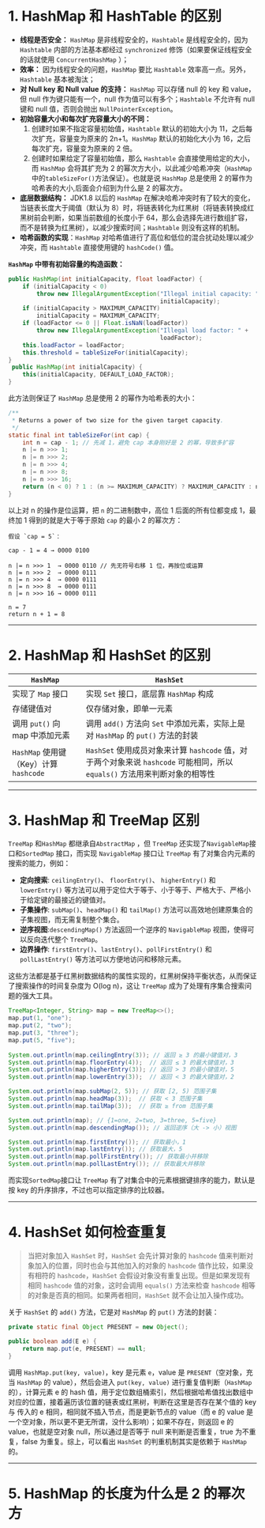 
# 1. HashMap 和 HashTable 的区别

- **线程是否安全：** `HashMap` 是非线程安全的，`Hashtable` 是线程安全的，因为 `Hashtable` 内部的方法基本都经过 `synchronized` 修饰（如果要保证线程安全的话就使用 `ConcurrentHashMap` ）；
- **效率：** 因为线程安全的问题，`HashMap` 要比 `Hashtable` 效率高一点。另外，`Hashtable` 基本被淘汰；
- **对 Null key 和 Null value 的支持：** `HashMap` 可以存储 null 的 key 和 value，但 null 作为键只能有一个，null 作为值可以有多个；`Hashtable` 不允许有 null 键和 null 值，否则会抛出 `NullPointerException`。
- **初始容量大小和每次扩充容量大小的不同：**
	1. 创建时如果不指定容量初始值，`Hashtable` 默认的初始大小为 11，之后每次扩充，容量变为原来的 2n+1。`HashMap` 默认的初始化大小为 16，之后每次扩充，容量变为原来的 2 倍。
	2. 创建时如果给定了容量初始值，那么 `Hashtable` 会直接使用给定的大小，而 `HashMap` 会将其扩充为 2 的幂次方大小，以此减少哈希冲突（`HashMap` 中的`tableSizeFor()`方法保证）。也就是说 `HashMap` 总是使用 2 的幂作为哈希表的大小,后面会介绍到为什么是 2 的幂次方。
- **底层数据结构：** JDK1.8 以后的 `HashMap` 在解决哈希冲突时有了较大的变化，当链表长度大于阈值（默认为 8）时，将链表转化为红黑树（将链表转换成红黑树前会判断，如果当前数组的长度小于 64，那么会选择先进行数组扩容，而不是转换为红黑树），以减少搜索时间；`Hashtable` 则没有这样的机制。
- **哈希函数的实现**：`HashMap` 对哈希值进行了高位和低位的混合扰动处理以减少冲突，而 `Hashtable` 直接使用键的 `hashCode()` 值。

**`HashMap` 中带有初始容量的构造函数：**

```java
public HashMap(int initialCapacity, float loadFactor) {
	if (initialCapacity < 0)
		throw new IllegalArgumentException("Illegal initial capacity: " +
										   initialCapacity);
	if (initialCapacity > MAXIMUM_CAPACITY)
		initialCapacity = MAXIMUM_CAPACITY;
	if (loadFactor <= 0 || Float.isNaN(loadFactor))
		throw new IllegalArgumentException("Illegal load factor: " +
										   loadFactor);
	this.loadFactor = loadFactor;
	this.threshold = tableSizeFor(initialCapacity);
}
 public HashMap(int initialCapacity) {
	this(initialCapacity, DEFAULT_LOAD_FACTOR);
}
```

此方法则保证了 `HashMap` 总是使用 2 的幂作为哈希表的大小：

```java
/**
 * Returns a power of two size for the given target capacity.
 */
static final int tableSizeFor(int cap) {
    int n = cap - 1; // 先减 1，避免 cap 本身刚好是 2 的幂，导致多扩容
    n |= n >>> 1; 
    n |= n >>> 2;
    n |= n >>> 4;
    n |= n >>> 8;
    n |= n >>> 16;
    return (n < 0) ? 1 : (n >= MAXIMUM_CAPACITY) ? MAXIMUM_CAPACITY : n + 1;
}
```

以上对 n 的操作是位运算，把 `n` 的二进制数中，高位 1 后面的所有位都变成 1，最终加 1 得到的就是大于等于原始 `cap` 的最小 2 的幂次方：

```text
假设 `cap = 5`：

cap - 1 = 4 → 0000 0100

n |= n >>> 1  → 0000 0110 // 先无符号右移 1 位，再按位或运算
n |= n >>> 2  → 0000 0111
n |= n >>> 4  → 0000 0111
n |= n >>> 8  → 0000 0111
n |= n >>> 16 → 0000 0111

n = 7
return n + 1 = 8
```

****
# 2. HashMap 和 HashSet 的区别

| `HashMap`                       | `HashSet`                                                                            |
| ------------------------------- | ------------------------------------------------------------------------------------ |
| 实现了 `Map` 接口                    | 实现 `Set` 接口，底层靠 `HashMap` 构成                                                         |
| 存储键值对                           | 仅存储对象，即单一元素                                                                          |
| 调用 `put()` 向 map 中添加元素          | 调用 `add()` 方法向 `Set` 中添加元素，实际上是对 `HashMap` 的 `put()` 方法的封装                           |
| `HashMap` 使用键（Key）计算 `hashcode` | `HashSet` 使用成员对象来计算 `hashcode` 值，对于两个对象来说 `hashcode` 可能相同，所以 `equals()` 方法用来判断对象的相等性 |

****

# 3. HashMap 和 TreeMap 区别

`TreeMap` 和`HashMap` 都继承自`AbstractMap` ，但 `TreeMap` 还实现了`NavigableMap`接口和`SortedMap` 接口，而实现 `NavigableMap` 接口让 `TreeMap` 有了对集合内元素的搜索的能力，例如：

- **定向搜索**: `ceilingEntry()`、 `floorEntry()`、 `higherEntry()` 和 `lowerEntry()` 等方法可以用于定位大于等于、小于等于、严格大于、严格小于给定键的最接近的键值对。
- **子集操作**: `subMap()`、`headMap()` 和 `tailMap()` 方法可以高效地创建原集合的子集视图，而无需复制整个集合。
- **逆序视图**:`descendingMap()` 方法返回一个逆序的 `NavigableMap` 视图，使得可以反向迭代整个 `TreeMap`。
- **边界操作**: `firstEntry()`、`lastEntry()`、`pollFirstEntry()` 和 `pollLastEntry()` 等方法可以方便地访问和移除元素。

这些方法都是基于红黑树数据结构的属性实现的，红黑树保持平衡状态，从而保证了搜索操作的时间复杂度为 O(log n)，这让 `TreeMap` 成为了处理有序集合搜索问题的强大工具。

```java
TreeMap<Integer, String> map = new TreeMap<>();  
map.put(1, "one");  
map.put(2, "two");  
map.put(3, "three");  
map.put(5, "five");  
  
System.out.println(map.ceilingEntry(3)); // 返回 ≥ 3 的最小键值对，3 
System.out.println(map.floorEntry(4));  // 返回 ≤ 3 的最大键值对，3 
System.out.println(map.higherEntry(3)); // 返回 > 3 的最小键值对，5
System.out.println(map.lowerEntry(3));  // 返回 < 3 的最大键值对，2

System.out.println(map.subMap(2, 5)); // 获取 [2, 5) 范围子集
System.out.println(map.headMap(3));  // 获取 < 3 范围子集
System.out.println(map.tailMap(3));  // 获取 ≥ from 范围子集

System.out.println(map); // {1=one, 2=two, 3=three, 5=five}
System.out.println(map.descendingMap()); // 返回逆序（大 -> 小）视图

System.out.println(map.firstEntry()); // 获取最小，1
System.out.println(map.lastEntry()); // 获取最大，5
System.out.println(map.pollFirstEntry()); // 获取最小并移除
System.out.println(map.pollLastEntry()); // 获取最大并移除
```

而实现`SortedMap`接口让 `TreeMap` 有了对集合中的元素根据键排序的能力，默认是按 key 的升序排序，不过也可以指定排序的比较器。

****
# 4. HashSet 如何检查重复

>当把对象加入 `HashSet` 时，`HashSet`  会先计算对象的 `hashcode` 值来判断对象加入的位置，同时也会与其他加入的对象的 `hashcode` 值作比较，如果没有相符的 `hashcode`，`HashSet` 会假设对象没有重复出现。但是如果发现有相同 `hashcode` 值的对象，这时会调用 `equals()` 方法来检查 `hashcode` 相等的对象是否真的相同。如果两者相同，`HashSet` 就不会让加入操作成功。

关于 `HashSet` 的 `add()` 方法，它是对 `HashMap` 的 `put()` 方法的封装：

```java
private static final Object PRESENT = new Object();

public boolean add(E e) {
    return map.put(e, PRESENT) == null;
}
```

调用 `HashMap.put(key, value)`，key 是元素 `e`，value 是 `PRESENT`（空对象，充当 `HashMap` 的 value），然后会进入 `put(key, value)` 进行重复值判断（`HashMap` 的），计算元素 e 的 hash 值，用于定位数组桶索引，然后根据哈希值找出数组中对应的位置，接着遍历该位置的链表或红黑树，判断在这里是否存在某个值的 key 与 传入的 e 相同，相同就不插入节点，而是更新节点的 value（而 e 的 value 是一个空对象，所以更不更无所谓，没什么影响）；如果不存在，则返回 e 的 value，也就是空对象 null，所以通过是否等于 null 来判断是否重复，true 为不重复，false 为重复。综上，可以看出 `HashSet` 的判重机制其实是依赖于 `HashMap` 的。

****
# 5. HashMap 的长度为什么是 2 的幂次方



